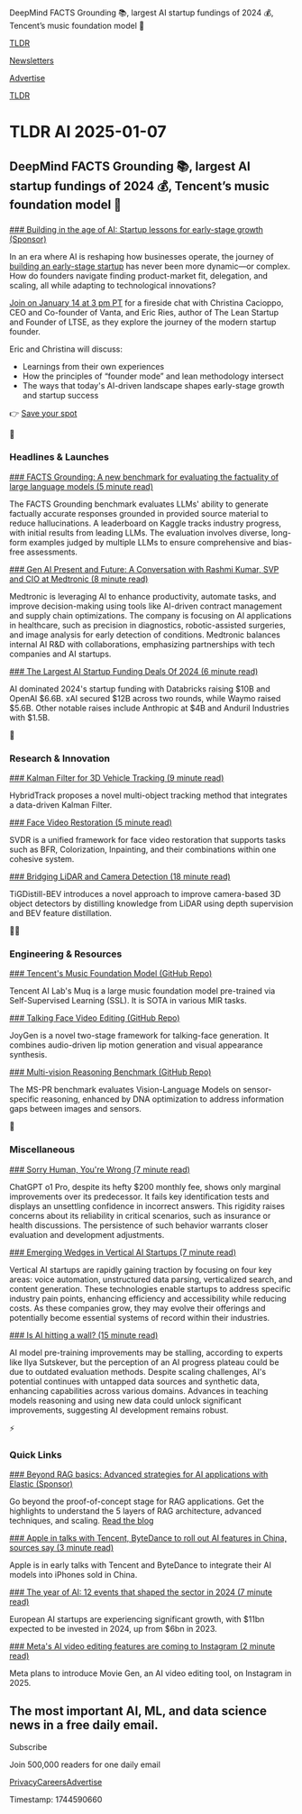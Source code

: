 DeepMind FACTS Grounding 📚, largest AI startup fundings of 2024 💰, Tencent’s music foundation model 🎵

[TLDR](/)

[Newsletters](/newsletters)

[Advertise](https://advertise.tldr.tech/)

[TLDR](/)

# TLDR AI 2025-01-07

## DeepMind FACTS Grounding 📚, largest AI startup fundings of 2024 💰, Tencent’s music foundation model 🎵

### 

[### Building in the age of AI: Startup lessons for early-stage growth (Sponsor)](https://www.vanta.com/webinars/building-in-the-age-of-ai-startup-lessons-for-early-stage-growth?utm_campaign=vanta_for_startups&amp;utm_source=tldr-ai&amp;utm_medium=newsletter)

In an era where AI is reshaping how businesses operate, the journey of [building an early-stage startup](https://www.vanta.com/webinars/building-in-the-age-of-ai-startup-lessons-for-early-stage-growth?utm_campaign=vanta_for_startups&utm_source=tldr-ai&utm_medium=newsletter) has never been more dynamic—or complex. How do founders navigate finding product-market fit, delegation, and scaling, all while adapting to technological innovations?

[Join on January 14 at 3 pm PT](https://www.vanta.com/webinars/building-in-the-age-of-ai-startup-lessons-for-early-stage-growth?utm_campaign=vanta_for_startups&utm_source=tldr-ai&utm_medium=newsletter) for a fireside chat with Christina Cacioppo, CEO and Co-founder of Vanta, and Eric Ries, author of The Lean Startup and Founder of LTSE, as they explore the journey of the modern startup founder.

Eric and Christina will discuss:

* Learnings from their own experiences
* How the principles of “founder mode” and lean methodology intersect
* The ways that today's AI-driven landscape shapes early-stage growth and startup success

👉 [Save your spot](https://www.vanta.com/webinars/building-in-the-age-of-ai-startup-lessons-for-early-stage-growth?utm_campaign=vanta_for_startups&utm_source=tldr-ai&utm_medium=newsletter)

🚀

### Headlines & Launches

[### FACTS Grounding: A new benchmark for evaluating the factuality of large language models (5 minute read)](https://deepmind.google/discover/blog/facts-grounding-a-new-benchmark-for-evaluating-the-factuality-of-large-language-models/?utm_source=tldrai)

The FACTS Grounding benchmark evaluates LLMs' ability to generate factually accurate responses grounded in provided source material to reduce hallucinations. A leaderboard on Kaggle tracks industry progress, with initial results from leading LLMs. The evaluation involves diverse, long-form examples judged by multiple LLMs to ensure comprehensive and bias-free assessments.

[### Gen AI Present and Future: A Conversation with Rashmi Kumar, SVP and CIO at Medtronic (8 minute read)](https://greylock.com/greymatter/gen-ai-present-and-future-a-conversation-with-rashmi-kumar-svp-and-cio-at-medtronic/?utm_source=tldrai)

Medtronic is leveraging AI to enhance productivity, automate tasks, and improve decision-making using tools like AI-driven contract management and supply chain optimizations. The company is focusing on AI applications in healthcare, such as precision in diagnostics, robotic-assisted surgeries, and image analysis for early detection of conditions. Medtronic balances internal AI R&D with collaborations, emphasizing partnerships with tech companies and AI startups.

[### The Largest AI Startup Funding Deals Of 2024 (6 minute read)](https://news.crunchbase.com/ai/largest-ai-startup-funding-deals-2024/?utm_source=tldrai)

AI dominated 2024's startup funding with Databricks raising $10B and OpenAI $6.6B. xAI secured $12B across two rounds, while Waymo raised $5.6B. Other notable raises include Anthropic at $4B and Anduril Industries with $1.5B.

🧠

### Research & Innovation

[### Kalman Filter for 3D Vehicle Tracking (9 minute read)](https://arxiv.org/abs/2501.01275v1?utm_source=tldrai)

HybridTrack proposes a novel multi-object tracking method that integrates a data-driven Kalman Filter.

[### Face Video Restoration (5 minute read)](https://wangzhiyaoo.github.io/SVFR/?utm_source=tldrai)

SVDR is a unified framework for face video restoration that supports tasks such as BFR, Colorization, Inpainting, and their combinations within one cohesive system.

[### Bridging LiDAR and Camera Detection (18 minute read)](https://arxiv.org/abs/2412.20911v1?utm_source=tldrai)

TiGDistill-BEV introduces a novel approach to improve camera-based 3D object detectors by distilling knowledge from LiDAR using depth supervision and BEV feature distillation.

👨‍💻

### Engineering & Resources

[### Tencent's Music Foundation Model (GitHub Repo)](https://github.com/tencent-ailab/muq?utm_source=tldrai)

Tencent AI Lab's Muq is a large music foundation model pre-trained via Self-Supervised Learning (SSL). It is SOTA in various MIR tasks.

[### Talking Face Video Editing (GitHub Repo)](https://github.com/JOY-MM/JoyGen?utm_source=tldrai)

JoyGen is a novel two-stage framework for talking-face generation. It combines audio-driven lip motion generation and visual appearance synthesis.

[### Multi-vision Reasoning Benchmark (GitHub Repo)](https://github.com/top-yun/ms-pr?utm_source=tldrai)

The MS-PR benchmark evaluates Vision-Language Models on sensor-specific reasoning, enhanced by DNA optimization to address information gaps between images and sensors.

🎁

### Miscellaneous

[### Sorry Human, You're Wrong (7 minute read)](https://engineeringprompts.substack.com/p/sorry-human-youre-wrong?utm_source=tldrai)

ChatGPT o1 Pro, despite its hefty $200 monthly fee, shows only marginal improvements over its predecessor. It fails key identification tests and displays an unsettling confidence in incorrect answers. This rigidity raises concerns about its reliability in critical scenarios, such as insurance or health discussions. The persistence of such behavior warrants closer evaluation and development adjustments.

[### Emerging Wedges in Vertical AI Startups (7 minute read)](https://www.tanayj.com/p/emerging-wedges-in-vertical-ai-startups?utm_source=tldrai)

Vertical AI startups are rapidly gaining traction by focusing on four key areas: voice automation, unstructured data parsing, verticalized search, and content generation. These technologies enable startups to address specific industry pain points, enhancing efficiency and accessibility while reducing costs. As these companies grow, they may evolve their offerings and potentially become essential systems of record within their industries.

[### Is AI hitting a wall? (15 minute read)](https://www.strangeloopcanon.com/p/is-ai-hitting-a-wall?utm_source=tldrai)

AI model pre-training improvements may be stalling, according to experts like Ilya Sutskever, but the perception of an AI progress plateau could be due to outdated evaluation methods. Despite scaling challenges, AI's potential continues with untapped data sources and synthetic data, enhancing capabilities across various domains. Advances in teaching models reasoning and using new data could unlock significant improvements, suggesting AI development remains robust.

⚡️

### Quick Links

[### Beyond RAG basics: Advanced strategies for AI applications with Elastic (Sponsor)](https://www.elastic.co/blog/beyond-rag-basics?utm_source=publisher-direct&amp;utm_medium=tldr&amp;utm_campaign=ai-beyond-rag-blog-cee-gc)

Go beyond the proof-of-concept stage for RAG applications. Get the highlights to understand the 5 layers of RAG architecture, advanced techniques, and scaling. [Read the blog](https://www.elastic.co/blog/beyond-rag-basics?utm_source=publisher-direct&utm_medium=tldr&utm_campaign=ai-beyond-rag-blog-cee-gc)

[### Apple in talks with Tencent, ByteDance to roll out AI features in China, sources say (3 minute read)](https://www.reuters.com/technology/artificial-intelligence/apple-talks-with-tencent-bytedance-roll-out-ai-features-china-sources-say-2024-12-19/?utm_source=tldrai)

Apple is in early talks with Tencent and ByteDance to integrate their AI models into iPhones sold in China.

[### The year of AI: 12 events that shaped the sector in 2024 (7 minute read)](https://sifted.eu/articles/2024-year-of-ai?utm_source=tldrai)

European AI startups are experiencing significant growth, with $11bn expected to be invested in 2024, up from $6bn in 2023.

[### Meta's AI video editing features are coming to Instagram (2 minute read)](https://www.engadget.com/social-media/metas-ai-video-editing-features-are-coming-to-instagram-next-year-191501418.html?src=rss&amp;utm_source=tldrai)

Meta plans to introduce Movie Gen, an AI video editing tool, on Instagram in 2025.

## The most important AI, ML, and data science news in a free daily email.

Subscribe

Join 500,000 readers for one daily email

[Privacy](/privacy)[Careers](https://jobs.ashbyhq.com/tldr.tech)[Advertise](/ai/advertise)

Timestamp: 1744590660
